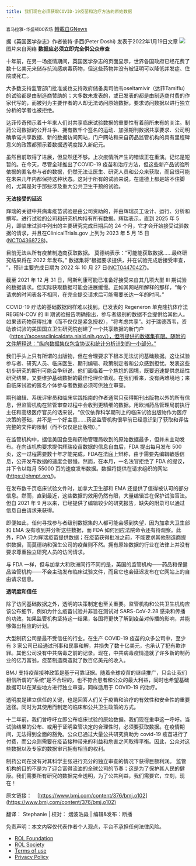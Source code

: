 ```yaml
---
title: 我们现在必须获取COVID-19疫苗和治疗方法的原始数据
---
```

`喜马拉雅-华盛顿DC农场` [轉載自GNews](https://gnews.org/zh-hans/1910729/)

据《英国医学杂志》作者彼特·多西(Peter Doshi) 发表于2022年1月19日文章
![](https://assets.gnews.org/wp-content/uploads/2022/01/image002-6.gif)图片来自网络
**数据应必须立即完全供公众审查**

十年前，在另一场疫情期间，英国医学杂志的页面显示，世界各国政府已经花费了数十亿美元来储存抗流感病毒药物，但这些药物并没有被证明可以降低并发症、住院或死亡。

大多数支持监管部门批准或也支持政府储备奥司他韦oseltamivir（达菲Tamiflu）的试验都是由制造商赞助的；大多数未发表的，或已发表的都是由制造商付费的作家代写的，而被列为主要作者的人却无法访问原始数据，要求访问数据以进行独立分析的学者也被拒绝。

达菲传奇预示着十年来人们对共享临床试验数据的重要性有着前所未有的关注。制药公司数据的公开斗争、拥有数千个签名的运动、加强期刊数据共享要求、公司明确承诺共享数据、新的数据访问网站，门户网站和来自药品监管机构的具有里程碑意义的政策都预示着数据透明度踏入新纪元。

虽然目前取得了进展，但显然还不够。上次疫情所产生的错误正在重演。记忆是短暂的。在今天，尽管全球推出了COVID-19 疫苗和治疗方法，但这些新产品试验所依据的匿名参与者的数据，仍然无法让医生、研究人员和公众来获取，而且很可能在未来几年内都保持这种状态。这对于所有的试验来说，在道德上都是站不住脚的，尤其是对于那些涉及重大公共卫生干预的试验。

**无法接受的延迟**

辉瑞的关键中共病毒疫苗试验是由公司资助的，并由辉瑞员工设计、运行、分析和撰写。进行试验的公司和研究机构持有所有数据。辉瑞表示，直到 2025 年 5 月，即临床试验中列出的主要研究完成日期后的 24 个月，它才会开始接受试验数据的请求，并且在ClinicalTrials.gov 上列为 2023 年 5 月 15 日([NCT04368728](https://www.bmj.com/lookup/external-ref?link_type=CLINTRIALGOV&amp;access_num=NCT04368728&amp;atom=%2Fbmj%2F376%2Fbmj.o102.atom))。

目前无法从所有疫苗制造商获取数据。 莫德纳表示：“可能能获取数据……最终研究结果将在 2022 年发布。” 数据集将“根据要求提供，并在试验完成后接受审查， ”，预计主要完成日期为 2022 年 10 月 27 日([NCT04470427](https://www.bmj.com/lookup/external-ref?link_type=CLINTRIALGOV&amp;access_num=NCT04470427&amp;atom=%2Fbmj%2F376%2Fbmj.o102.atom))。

截至 2021 年 12 月 31 日，阿斯利康可能已准备好接受来自其几项大型 III 期试验的数据请求。但实际获取数据可能会进展缓慢。正如其网站所解释的那样，“每个请求的时间表各不相同，在完全提交请求后可能需要长达一年的时间。”

COVID-19 疗法的基础数据同样难以找到。已发表的 Regeneron 单克隆抗体疗法 REGEN-COV 的 III 期试验报告明确指出，参与者级别的数据不会提供给其他人。 如果该药物获得批准（而不仅仅是紧急授权），“将考虑共享”。对于瑞德西韦，资助该试验的美国国立卫生研究院创建了一个共享数据的新门户（https://accessclinicaldata.niaid.nih.gov/），但所提供的数据集有限。随附的文件解释说：“纵向数据集仅包含协议和统计分析计划的一小部分。”

我们手头上只有所谓的出版物，但在合理要求下根本无法访问基础数据。这让试验参与者、研究人员、临床医生、期刊编辑、政策制定者和公众感到担忧。发表这些初步研究的期刊可能会争辩说，他们面临着一个尴尬的困境，既要迅速提供总结性研究结果，又要维护基础数据的最佳伦理价值观。在我们看来，没有两难境地；来自临床试验的匿名个体参与者数据必须可供独立审查。

期刊编辑、系统评审员和临床实践指南的作者通常只获得期刊出版物以外的所有信息，但监管机构在监管审查过程中会收到更精细的数据。用欧洲药品管理局前执行主任和高级医疗官员的话来说，“仅仅依靠科学期刊上的临床试验出版物作为医疗决策的基础，并不是一个好主意……药品监管机构很早前已经意识到了获取和评估完整的文件的限制（而不仅仅是出版物）。”

在监管机构中，据信美国食品和药物管理局收到的原始数据最多，但并未主动发布。在向该机构要求提供辉瑞疫苗数据的信息自由后，FDA 提出每月发布 500 页，这一过程需要数十年才能完成，FDA在法庭上辩称，由于需要先编辑敏感信息，公开发布数据的速度会很慢。然而，在本月，一名法官拒绝了 FDA 的提议，并下令以每月 55000 页的速度发布数据。数据将提供在请求组织的网站 (https://phmpt.org/)。

在发布数千页临床试验​​文件时，加拿大卫生部和 EMA 还提供了值得被认可的部分信息。然而，直到最近，这些数据的效用仍然有限，大量编辑旨在保护试验盲法。但自 2021 年 9 月以来，已经提供了编辑较少的研究报告，缺失的附录可以通过信息自由请求来获得。

即便如此，任何寻找参与者级别数据集的人都可能会感到失望，因为加拿大卫生部和 EMA 没有收到并分析这些数据，而 FDA 如何回应法院命令还有待观察。此外，FDA 只为辉瑞疫苗提供数据；在疫苗获得批准之前，不能要求其他制造商提供数据，而莫德纳和强生公司的疫苗则不然。拥有原始数据的行业在法律上并没有要求尊重独立研究人员的访问请求。

与 FDA 一样，但与加拿大和欧洲同行不同的是，英国的监管机构——药品和保健品监管机构——不会主动发布临床试验文件，而且它也会延迟发布在它网站上的自由请求信息。

**透明度和信任**

除了访问基础数据之外，透明的决策制定也至关重要。监管机构和公共卫生机构应该公布细节，例如为什么疫苗试验并非旨在测试对 SARS-CoV-2.28 感染和传播的功效。如果监管机构坚持这一结果，各国将更快了解到疫苗对传播的影响，并能够做出相应的计划。

大型制药公司是最不受信任的行业。在生产 COVID-19 疫苗的众多公司中，至少有 3 家公司已经通过刑事和民事和解，并损失了数十亿美元，也承认了犯有欺诈罪。其他公司没有中共病毒之前的记录。现在，中共病毒疫情造就了许多新的制药业的亿万富翁，疫苗制造商造就了数百亿美元的收入。

BMJ 支持疫苗接种政策是基于可靠证据。随着全球疫苗的继续推广，只会让我们相信所谓的“系统”是不合理的，也不符合患者和公众的最大利益，同时也希望基础数据可以在某些地方进行独立审查，同样适用于 COVID-19 的治疗。

透明度是建立信任的关键，也是回答人们关于疫苗和治疗的有效性和安全性的重要途径。同时为其使用而制定的临床和公共卫生政策的方式。

十二年前，我们曾呼吁立即公布临床试验的原始数据。我们现在重申这一呼吁。当试验结果的公布、或用于证明监管决定的合理性时，必须要获取数据。在疫情期间，无法得到全面的豁免。公众已通过大量公共研究资助为 covid-19 疫苗进行了付费，而公众则需要在疫苗接种带来的利益和危害之间取得平衡。因此，公众对这些数据以及专家的数据审讯拥有相当的权利。

制药公司在没有对其科学主张进行充分的独立审查的情况下获得巨额利润。 监管机构的目的不是为了迎合富得流油的全球公司的节奏；这是为了保护其人民的健康。我们需要所有研究的数据完全透明，为了公共利益，我们需要它，立刻，现在！

原文链接：    [https://www.bmj.com/content/376/bmj.o102](https://www.bmj.com/content/376/bmj.o102)

翻译： Stephanie | 校对： 烟波浩淼 | 编辑&发布：断播

 

免责声明：本文内容仅代表作者个人观点，平台不承担任何法律风险。

- [ROL Foundation](https://rolfoundation.org/)
- [ROL Society](https://rolsociety.org/)
- [Terms of use](https://gnews.org/terms-of-use-3/)
- [Privacy Policy](https://gnews.org/privacy-policy/)
